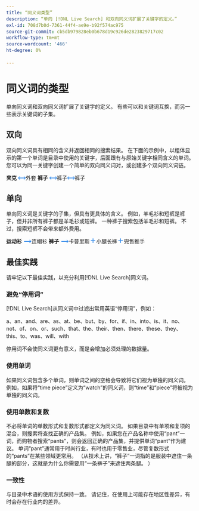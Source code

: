 ```yaml
---
title: “同义词类型”
description: “单向 [!DNL Live Search] 和双向同义词扩展了关键字的定义。”
exl-id: 708d7b0d-7361-44f4-ae9e-b92f574ac975
source-git-commit: cb5db979828eb0b678d19c926de2823829717c02
workflow-type: tm+mt
source-wordcount: '466'
ht-degree: 0%

---
```


# 同义词的类型

单向同义词和双向同义词扩展了关键字的定义。 有些可以和关键词互换，而另一些表示关键词的子集。

## 双向

双向同义词具有相同的含义并返回相同的搜索结果。 在下面的示例中，以粗体显示的第一个单词是目录中使用的关键字，后面跟有与原始关键字相同含义的单词。 您可以为同一关键字创建一个简单的双向同义词对，或创建多个双向同义词链。

**夹克** ![双向选择器](assets/btn-two-way.png)外套
**裤子** ![双向选择器](assets/btn-two-way.png)裤子![双向选择器](assets/btn-two-way.png)裤子

## 单向

单向同义词是关键字的子集，但具有更具体的含义。 例如，羊毛衫和短裤是裤子，但并非所有裤子都是羊毛衫或短裤。 一种裤子搜索包括羊毛衫和短裤。 不过，搜索短裤不会带来额外费用。

**运动衫** ![单向选择器](assets/btn-one-way.png)连帽衫
**裤子** ![单向选择器](assets/btn-one-way.png)卡普里斯![多个单向选择器](assets/btn-multiple-one-way.png)小腿长裤![多个单向选择器](assets/btn-multiple-one-way.png)兜售推手

## 最佳实践

请牢记以下最佳实践，以充分利用[!DNL Live Search]同义词。

### 避免“停用词”

[!DNL Live Search]从同义词中过滤出常用英语“停用词”，例如：

a、an、and、are、as、at、be、but、by、for、if、in、into、is、it、no、not、of、on、or、such、that、the、their、then、there、these、they、this、to、was、will、with

停用词不会使同义词更有意义，而是会增加必须处理的数据量。

### 使用单词

如果同义词包含多个单词，则单词之间的空格会导致将它们视为单独的同义词。 例如，如果将“time piece”定义为“watch”的同义词，则“time”和“piece”将被视为单独的同义词。

### 使用单数和复数

不必将单词的单数形式和复数形式都定义为同义词。 如果目录中有单项和复项的混合，则搜索将查找正确的产品集。 例如，如果您在产品名称中使用“pant”一词，而购物者搜索“pants”，则会返回正确的产品集，并提供单词“pant”作为建议。 单词“pant”通常用于时尚行业，有时也用于零售业，尽管复数形式的“pants”在某些领域更常用。 （从技术上讲，“裤子”一词指的是服装中遮住一条腿的部分，这就是为什么你需要用“一条裤子”来遮住两条腿。 ）

### 一致性

与目录中术语的使用方式保持一致。 请记住，在使用上可能存在地区性差异，有时会存在行业内的差异。
